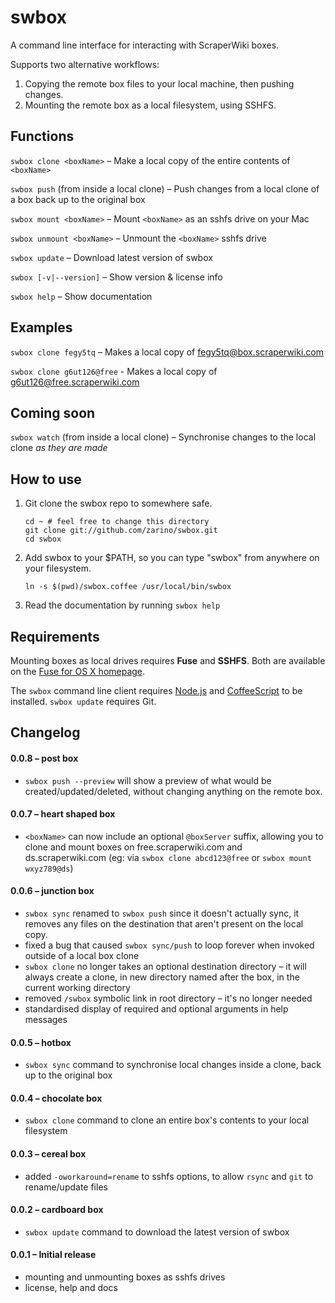 # swbox

A command line interface for interacting with ScraperWiki boxes.

Supports two alternative workflows:

1. Copying the remote box files to your local machine, then pushing changes.
2. Mounting the remote box as a local filesystem, using SSHFS.

## Functions

`swbox clone <boxName>` – Make a local copy of the entire contents of `<boxName>`

`swbox push` (from inside a local clone) – Push changes from a local clone of a box back up to the original box

`swbox mount <boxName>` – Mount `<boxName>` as an sshfs drive on your Mac

`swbox unmount <boxName>` – Unmount the `<boxName>` sshfs drive

`swbox update` – Download latest version of swbox

`swbox [-v|--version]` – Show version & license info

`swbox help` – Show documentation

## Examples

`swbox clone fegy5tq` – Makes a local copy of fegy5tq@box.scraperwiki.com

`swbox clone g6ut126@free` - Makes a local copy of g6ut126@free.scraperwiki.com

## Coming soon

`swbox watch` (from inside a local clone) – Synchronise changes to the local clone *as they are made*

## How to use

1. Git clone the swbox repo to somewhere safe.

    ```shell
    cd ~ # feel free to change this directory 
    git clone git://github.com/zarino/swbox.git
    cd swbox
    ```

2. Add swbox to your $PATH, so you can type "swbox" from anywhere on your filesystem.

    ```shell
    ln -s $(pwd)/swbox.coffee /usr/local/bin/swbox
    ```

3. Read the documentation by running `swbox help`

## Requirements

Mounting boxes as local drives requires **Fuse** and **SSHFS**. Both are available on the [Fuse for OS X homepage](http://osxfuse.github.com/).

The `swbox` command line client requires [Node.js](http://nodejs.org) and [CoffeeScript](http://coffeescript.org) to be installed. `swbox update` requires Git.

## Changelog

#### 0.0.8 – post box

* `swbox push --preview` will show a preview of what would be created/updated/deleted, without changing anything on the remote box.

#### 0.0.7 – heart shaped box

* `<boxName>` can now include an optional `@boxServer` suffix, allowing you to clone and mount boxes on free.scraperwiki.com and ds.scraperwiki.com (eg: via `swbox clone abcd123@free` or `swbox mount wxyz789@ds`)

#### 0.0.6 – junction box

* `swbox sync` renamed to `swbox push` since it doesn't actually sync, it removes any files on the destination that aren't present on the local copy.
* fixed a bug that caused `swbox sync/push` to loop forever when invoked outside of a local box clone
* `swbox clone` no longer takes an optional destination directory – it will always create a clone, in new directory named after the box, in the current working directory
* removed `/swbox` symbolic link in root directory – it's no longer needed
* standardised display of required and optional arguments in help messages

#### 0.0.5 – hotbox

* `swbox sync` command to synchronise local changes inside a clone, back up to the original box

#### 0.0.4 – chocolate box

* `swbox clone` command to clone an entire box's contents to your local filesystem

#### 0.0.3 – cereal box
* added `-oworkaround=rename` to sshfs options, to allow `rsync` and `git` to rename/update files

#### 0.0.2 – cardboard box
* `swbox update` command to download the latest version of swbox

#### 0.0.1 – Initial release
* mounting and unmounting boxes as sshfs drives
* license, help and docs
